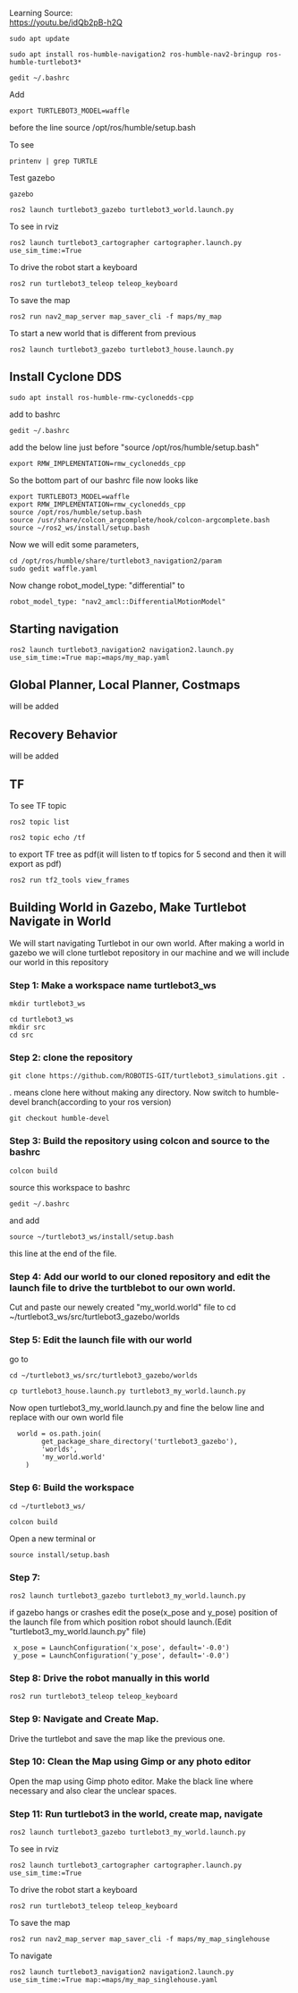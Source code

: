 Learning Source:</br>
https://youtu.be/idQb2pB-h2Q

```
sudo apt update
```
```
sudo apt install ros-humble-navigation2 ros-humble-nav2-bringup ros-humble-turtlebot3*
```
```
gedit ~/.bashrc
```
Add
```
export TURTLEBOT3_MODEL=waffle
```
before the line source /opt/ros/humble/setup.bash

To see
```
printenv | grep TURTLE
```
Test gazebo 
```
gazebo
```
```
ros2 launch turtlebot3_gazebo turtlebot3_world.launch.py
```
To see in rviz
```
ros2 launch turtlebot3_cartographer cartographer.launch.py use_sim_time:=True
```
To drive the robot start a keyboard
```
ros2 run turtlebot3_teleop teleop_keyboard
```
To save the map
```
ros2 run nav2_map_server map_saver_cli -f maps/my_map
```
To start a new world that is different from previous
```
ros2 launch turtlebot3_gazebo turtlebot3_house.launch.py
```
## Install Cyclone DDS
```
sudo apt install ros-humble-rmw-cyclonedds-cpp
```
add to bashrc
```
gedit ~/.bashrc
```
add the below line just before "source /opt/ros/humble/setup.bash" 
```
export RMW_IMPLEMENTATION=rmw_cyclonedds_cpp
```
So the bottom part of our bashrc file now looks like
```
export TURTLEBOT3_MODEL=waffle
export RMW_IMPLEMENTATION=rmw_cyclonedds_cpp
source /opt/ros/humble/setup.bash
source /usr/share/colcon_argcomplete/hook/colcon-argcomplete.bash
source ~/ros2_ws/install/setup.bash
```
Now we will edit some parameters,
```
cd /opt/ros/humble/share/turtlebot3_navigation2/param
sudo gedit waffle.yaml
```
Now change robot_model_type: "differential" to
```
robot_model_type: "nav2_amcl::DifferentialMotionModel"
```


## Starting navigation
```
ros2 launch turtlebot3_navigation2 navigation2.launch.py use_sim_time:=True map:=maps/my_map.yaml
```
## Global Planner, Local Planner, Costmaps
will be added
## Recovery Behavior
will be added
## TF
To see TF topic
```
ros2 topic list
```
```
ros2 topic echo /tf
```
to export TF tree as pdf(it will listen to tf topics for 5 second and then it will export as pdf)
```
ros2 run tf2_tools view_frames 
```

## Building World in Gazebo, Make Turtlebot Navigate in World
We will start navigating Turtlebot in our own world. After making a world in gazebo we will clone turtlebot repository in our machine and we will include our world in this repository</br>
### Step 1: Make a workspace name turtlebot3_ws
```
mkdir turtlebot3_ws
```
```
cd turtlebot3_ws
mkdir src
cd src
```
### Step 2: clone the repository
```
git clone https://github.com/ROBOTIS-GIT/turtlebot3_simulations.git .

```
. means clone here without making any directory. Now switch to humble-devel branch(according to your ros version)
```
git checkout humble-devel
```
### Step 3: Build the repository using colcon and source to the bashrc 
```
colcon build
```
source this workspace to bashrc
```
gedit ~/.bashrc 
```
and add
```
source ~/turtlebot3_ws/install/setup.bash
```
this line at the end of the file.</br>

### Step 4: Add our world to our cloned repository and edit the launch file to drive the turtblebot to our own world.
Cut and paste our newely created "my_world.world" file to cd ~/turtlebot3_ws/src/turtlebot3_gazebo/worlds

### Step 5: Edit the launch file with our world
go to 
```
cd ~/turtlebot3_ws/src/turtlebot3_gazebo/worlds
```
```
cp turtlebot3_house.launch.py turtlebot3_my_world.launch.py
```
Now open turtlebot3_my_world.launch.py and fine the below line and replace with our own world file
```
  world = os.path.join(
        get_package_share_directory('turtlebot3_gazebo'),
        'worlds',
        'my_world.world'
    )
```
### Step 6: Build the workspace
```
cd ~/turtlebot3_ws/
```
```
colcon build
```
Open a new terminal or 
```
source install/setup.bash
```
### Step 7:
```
ros2 launch turtlebot3_gazebo turtlebot3_my_world.launch.py
```
if gazebo hangs or crashes edit the pose(x_pose and y_pose) position of the launch file from which position robot should launch.(Edit "turtlebot3_my_world.launch.py" file)</br>
```
 x_pose = LaunchConfiguration('x_pose', default='-0.0')
 y_pose = LaunchConfiguration('y_pose', default='-0.0')
```
### Step 8: Drive the robot manually in this world
```
ros2 run turtlebot3_teleop teleop_keyboard
```
### Step 9: Navigate and Create Map. 
Drive the turtlebot and save the map like the previous one.

### Step 10: Clean the Map using Gimp or any photo editor
Open the map using Gimp photo editor. Make the black line where necessary and also clear the unclear spaces.

### Step 11: Run turtlebot3 in the world, create map, navigate
```
ros2 launch turtlebot3_gazebo turtlebot3_my_world.launch.py
```
To see in rviz
```
ros2 launch turtlebot3_cartographer cartographer.launch.py use_sim_time:=True
```
To drive the robot start a keyboard
```
ros2 run turtlebot3_teleop teleop_keyboard
```
To save the map
```
ros2 run nav2_map_server map_saver_cli -f maps/my_map_singlehouse
```
To navigate
```
ros2 launch turtlebot3_navigation2 navigation2.launch.py use_sim_time:=True map:=maps/my_map_singlehouse.yaml
```

















